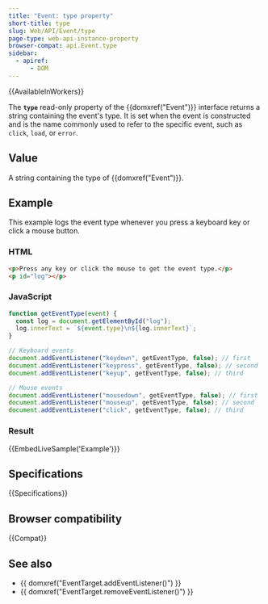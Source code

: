 ```yaml
---
title: "Event: type property"
short-title: type
slug: Web/API/Event/type
page-type: web-api-instance-property
browser-compat: api.Event.type
sidebar:
  - apiref:
      - DOM
---
```


{{AvailableInWorkers}}

The **`type`** read-only property of the {{domxref("Event")}}
interface returns a string containing the event's type. It is set when the event is
constructed and is the name commonly used to refer to the specific event, such as
`click`, `load`, or `error`.

## Value

A string containing the type of {{domxref("Event")}}.

## Example

This example logs the event type whenever you press a keyboard key or click a mouse
button.

### HTML

```html
<p>Press any key or click the mouse to get the event type.</p>
<p id="log"></p>
```

### JavaScript

```js
function getEventType(event) {
  const log = document.getElementById("log");
  log.innerText = `${event.type}\n${log.innerText}`;
}

// Keyboard events
document.addEventListener("keydown", getEventType, false); // first
document.addEventListener("keypress", getEventType, false); // second
document.addEventListener("keyup", getEventType, false); // third

// Mouse events
document.addEventListener("mousedown", getEventType, false); // first
document.addEventListener("mouseup", getEventType, false); // second
document.addEventListener("click", getEventType, false); // third
```

### Result

{{EmbedLiveSample('Example')}}

## Specifications

{{Specifications}}

## Browser compatibility

{{Compat}}

## See also

- {{ domxref("EventTarget.addEventListener()") }}
- {{ domxref("EventTarget.removeEventListener()") }}
